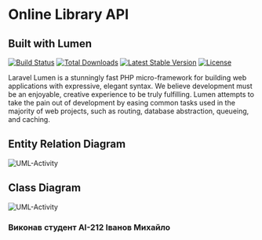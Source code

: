 # Online Library API

## Built with Lumen

[![Build Status](https://travis-ci.org/laravel/lumen-framework.svg)](https://travis-ci.org/laravel/lumen-framework)
[![Total Downloads](https://img.shields.io/packagist/dt/laravel/lumen-framework)](https://packagist.org/packages/laravel/lumen-framework)
[![Latest Stable Version](https://img.shields.io/packagist/v/laravel/lumen-framework)](https://packagist.org/packages/laravel/lumen-framework)
[![License](https://img.shields.io/packagist/l/laravel/lumen)](https://packagist.org/packages/laravel/lumen-framework)

Laravel Lumen is a stunningly fast PHP micro-framework for building web applications with expressive, elegant syntax. We believe development must be an enjoyable, creative experience to be truly fulfilling. Lumen attempts to take the pain out of development by easing common tasks used in the majority of web projects, such as routing, database abstraction, queueing, and caching.

## Entity Relation Diagram

![UML-Activity](http://www.plantuml.com/plantuml/proxy?cache=no&src=https://raw.githubusercontent.com/idSynth/OnlineLibraryAPI/main/uml/ERDiagram.puml)

## Class Diagram

![UML-Activity](http://www.plantuml.com/plantuml/proxy?cache=no&src=https://raw.githubusercontent.com/idSynth/OnlineLibraryAPI/main/uml/ClassDiagram.puml)

### Виконав студент АІ-212 Іванов Михайло
